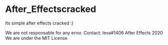 # After_Effectscracked
Its simple after effects cracked :)

We are not responsable for any error.
Contact: leva#1406
After Effects 2020 
We are under the MIT License
